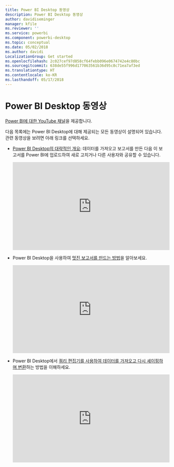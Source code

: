 ```yaml
---
title: Power BI Desktop 동영상
description: Power BI Desktop 동영상
author: davidiseminger
manager: kfile
ms.reviewer: ''
ms.service: powerbi
ms.component: powerbi-desktop
ms.topic: conceptual
ms.date: 05/02/2018
ms.author: davidi
LocalizationGroup: Get started
ms.openlocfilehash: 2c027cef97d858cf64febb096e0674742e4c80bc
ms.sourcegitcommit: 638de55f996d177063561b36d95c8c71ea7af3ed
ms.translationtype: HT
ms.contentlocale: ko-KR
ms.lasthandoff: 05/17/2018
---
```

# <a name="power-bi-desktop-videos"></a>Power BI Desktop 동영상
[Power BI에 대한 YouTube 채널](http://www.youtube.com/playlist?list=PL1N57mwBHtN2q1WbU5O29rrn_A0lkVv9p)을 제공합니다.

다음 목록에는 Power BI Desktop에 대해 제공되는 모든 동영상이 설명되어 있습니다. 관련 동영상을 보려면 아래 링크를 선택하세요.

- [Power BI Desktop의 대략적인 개요](https://www.youtube.com/watch?v=Qgam9M8I0xA): 데이터를 가져오고 보고서를 만든 다음 이 보고서를 Power BI에 업로드하여 새로 고치거나 다른 사용자와 공유할 수 있습니다.  
  
  <iframe width="500" height="281" src="https://www.youtube.com/embed/Qgam9M8I0xA" frameborder="0" allowfullscreen></iframe> 
  
- Power BI Desktop을 사용하여 [멋진 보고서를 만드는 방법](https://www.youtube.com/watch?v=ByIUx-HmQbw)을 알아보세요.
  
  <iframe width="500" height="281" src="https://www.youtube.com/embed/IMAsitQ2cAc" frameborder="0" allowfullscreen></iframe>  
  
- Power BI Desktop에서 [쿼리 편집기를 사용하여 데이터를 가져오고 다시 셰이핑하며 변환](https://www.youtube.com/watch?v=ByIUx-HmQbw)하는 방법을 이해하세요.
  
  <iframe width="500" height="281" src="https://www.youtube.com/embed/ByIUx-HmQbw" frameborder="0" allowfullscreen></iframe>

